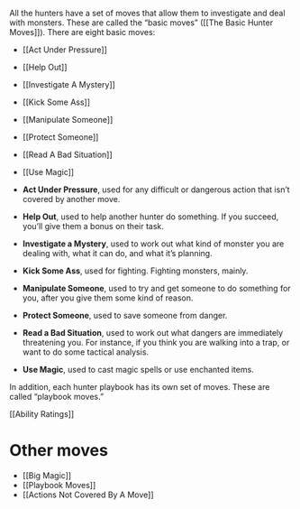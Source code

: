 All the hunters have a set of moves that allow them to investigate and deal with monsters. These are called the “basic moves” ([[The Basic Hunter Moves]]). There are eight basic moves:
- [[Act Under Pressure]]
- [[Help Out]]
- [[Investigate A Mystery]]
- [[Kick Some Ass]]
- [[Manipulate Someone]]
- [[Protect Someone]]
- [[Read A Bad Situation]]
- [[Use Magic]]


- **Act Under Pressure**, used for any difficult or dangerous action that isn’t covered by another move.
- **Help Out**, used to help another hunter do something. If you succeed, you’ll give them a bonus on their task.
- **Investigate a Mystery**, used to work out what kind of monster you are dealing with, what it can do, and what it’s planning.
- **Kick Some Ass**, used for fighting. Fighting monsters, mainly.
- **Manipulate Someone**, used to try and get someone to do something for you, after you give them some kind of reason.
- **Protect Someone**, used to save someone from danger.
- **Read a Bad Situation**, used to work out what dangers are immediately threatening you. For instance, if you think you are walking into a trap, or want to do some tactical analysis.
- **Use Magic**, used to cast magic spells or use enchanted items.

In addition, each hunter playbook has its own set of moves. These are called “playbook moves.”

[[Ability Ratings]]
# Other moves
- [[Big Magic]]
- [[Playbook Moves]]
- [[Actions Not Covered By A Move]]

